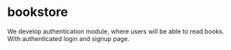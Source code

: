 # bookstore
We develop authentication module, where users will be able to read books. With  authenticated login and signup page.
